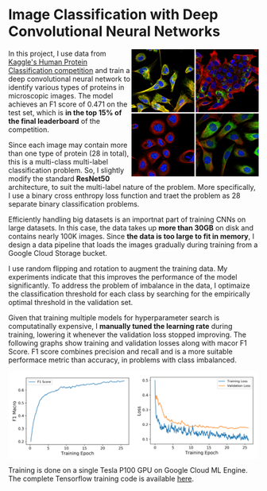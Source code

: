 # Image Classification with Deep Convolutional Neural Networks

<img src="images/proteins.png" align="right" width="256">

In this project, I use data from [Kaggle's Human Protein Classification competition](https://www.kaggle.com/c/human-protein-atlas-image-classification) and train a deep convolutional neural network to identify various types of proteins in microscopic images. The model achieves an F1 score of 0.471 on the test set, which is **in the top 15% of the final leaderboard** of the competition.

Since each image may contain more than one type of protein (28 in total), this is a multi-class multi-label classification problem. So, I slightly modify the standard **ResNet50** architecture, to suit the multi-label nature of the problem. More specifically, I use a binary cross enthropy loss function and traet the problem as 28 separate binary classification problems.

Efficiently handling big datasets is an importnat part of training CNNs on large datasets. In this case, the data takes up **more than 30GB** on disk and contains nearly 100K images. Since **the data is too large to fit in memory**, I design a data pipeline that loads the images gradually during training from a Google Cloud Storage bucket.

I use random flipping and rotation to augment the training data. My experiments indicate that this improves the performance of the model significantly. To address the problem of imbalance in the data, I optimaize the classification threshold for each class by searching for the empirically optimal threshold in the validation set.

Given that training multiple models for hyperparameter search is computatinally expensive, I **manually tuned the learning rate** during training, lowering it whenever the validation loss stopped improving. The following graphs show training and validation losses along with macor F1 Score. F1 score combines precision and recall and is a more suitable performace metric than accuracy, in problems with class imbalanced.

<img src="images/plots.png" align="center">

Training is done on a single Tesla P100 GPU on Google Cloud ML Engine. The complete Tensorflow training code is available [here](https://github.com/MiladShahidi/Kaggle-Protein-Classification/blob/master/trainer/model.py).